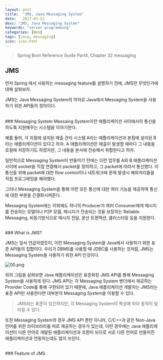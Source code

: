```yaml
---
layout: post
title:  "JMS, Java Messaging System"
date:   2017-03-22
desc: "JMS, Java Messaging System"
keywords: "server programming"
categories: [Web]
tags: [java, messaging]
icon: icon-html
---
```


> Spring Boot Reference Guide Part4, Chapter 32 messaging

## JMS

먼저 Spring 에서 사용하는 messaging feature를 설명하기 전에, JMS란 무엇인가에 대해 살펴보자.

JMS는 Java Messaging System의 약자로 Java에서 Messaging System을 사용하기 위한 API들의 정의이다.

<br>
### Messaging System
Messaing System이란 애플리케이션 사이에서의 통신을 하도록 지원해주는 시스템을 이야기한다.

예를 들어, 각 지점에 설치된 매출 관리 시스템 A라는 애플리케이션과 본점에 설치된 B라는 애플리케이션이 있다고 하자.
A 애플리케이션은 매출이 발생할 때마다 그 내용을 로컬에 저장하기도 하겠지만, 그 내용을 본사에 전송해서 취합한다고 하자.

일반적으로 Messaging System이 만들어기 전에는 이런 업무를 A와 B 애플리케이션 사이에 socket을 직접 연결해서 packet을 정의하고, 그 packet에 따라서 통신했다. 이 통신을 위해 packet에 대한 flow control이나 네트워크에 문제 발생시 예외처리들을 직접 프로그래밍을 해야했다. 

그러나 Messaging System을 통해 이런 모든 통신에 대한 여러 기능을 제공하여 통신에 대한 부분을 간결화시켜준다.

Messaging System에는 이외에도 하나의 Producer가 여러 Consumer에게 메시지를 전송하는 모델이나 P2P 모델, 메시지가 전송되는 것을 보장하는 Reliable Messaging, 비동기방식으로 메시지 전달, 분산 트랜잭션, 클러스터링 등을 지원한다.

<br>
### What is JMS?

JMS는 앞서 언급하였듯이, 이런 Messaging System을 Java에서 사용하기 위한 표준 API들의 집합이다. 우리가 DBMS를 사용할 때 JDBC를 사용하는 것처럼, JMS는 Messaging System을 사용하기 위한 API 인것이다.

![00.png](/static/assets/img/blog/web/2017-03-22-spring_boot_features_06/00.png)

위의 그림을 살펴보면 Java 애플리케이션은 표준화된 JMS API를 통해 Messaging System을 사용하게 된다.
JMS API는 각 Messaging System 벤더에서 제공하는 Provider Code를 통해 구현되어 있기 때문에, Java 애플리케이션 개발자는 JMS라는 표준 API만 사용한다면 대부분의 Messaging System을 이용할 수 있다.

> JMS라는 표준이 있긴하지만, 각 Messaging System의 특성에 따라 동작이 달라질 수 있다.

또한 Messaging System의 경우 JMS API 뿐만 아니라, C/C++과 같은 Non-Java 언어를 위한 라이브러리를 따로 제공하는 경우가 있는데, 이런 경우에는 Java 애플리케이션이 다른 언어로 개발된 애플리케이션과 호환이 되므로 서로 다른 언어로 만들어진 애플리케이션과 연동하는데도 많이 쓰인다.

<br>
### Feature of JMS
